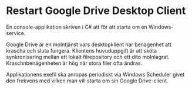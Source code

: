 <h1>Restart Google Drive Desktop Client</h1>

<p>En console-applikation skriven i C# att för att starta om en Windows-service.</p>

<p>Google Drive är en molntjänst vars desktopklient har benägenhet att krascha och sluta fungera. Klientens huvuduppgift är att sköta synkronisering mellan ett lokalt filrepository och ett dito molnlagrat. Kraschnbenägenheten är hög när stora filer ofta ändras.</p>

<p>Applikationens exefil ska anropas periodiskt via Windows Scheduler givet den frekvens med vilken man vill starta om sin Google Drive-client.</p>
